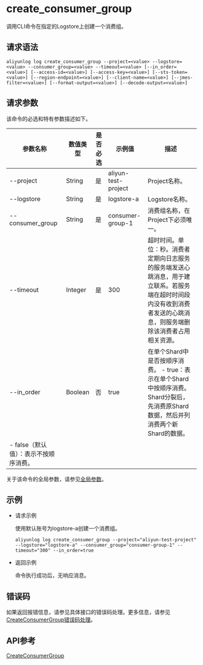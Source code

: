 # create\_consumer\_group

调用CLI命令在指定的Logstore上创建一个消费组。

## 请求语法

```
aliyunlog log create_consumer_group --project=<value> --logstore=<value> --consumer_group=<value> --timeout=<value> [--in_order=<value>] [--access-id=<value>] [--access-key=<value>] [--sts-token=<value>] [--region-endpoint=<value>] [--client-name=<value>] [--jmes-filter=<value>] [--format-output=<value>] [--decode-output=<value>]
```

## 请求参数

该命令的必选和特有参数描述如下。

|参数名称|数值类型|是否必选|示例值|描述|
|----|----|----|---|--|
|--project|String|是|aliyun-test-project|Project名称。|
|--logstore|String|是|logstore-a|Logstore名称。|
|--consumer\_group|String|是|consumer-group-1|消费组名称，在Project下必须唯一。|
|--timeout|Integer|是|300|超时时间。单位：秒。消费者定期向日志服务的服务端发送心跳消息，用于建立联系。若服务端在超时时间段内没有收到消费者发送的心跳消息，则服务端删除该消费者占用相关资源。 |
|--in\_order|Boolean|否|true|在单个Shard中是否按顺序消费。 -   true：表示在单个Shard中按顺序消费。Shard分裂后，先消费原Shard数据，然后并列消费两个新Shard的数据。
-   false（默认值）：表示不按顺序消费。 |

关于该命令的全局参数，请参见[全局参数](/cn.zh-CN/开发指南/CLI参考/全局参数.md)。

## 示例

-   请求示例

    使用默认账号为logstore-a创建一个消费组。

    ```
    aliyunlog log create_consumer_group --project="aliyun-test-project" --logstore="logstore-a" --consumer_group="consumer-group-1" --timeout="300" --in_order=true
    ```

-   返回示例

    命令执行成功后，无响应消息。


## 错误码

如果返回报错信息，请参见具体接口的错误码处理。更多信息，请参见[CreateConsumerGroup错误码处理](/cn.zh-CN/开发指南/API参考/消费组接口/CreateConsumerGroup.md)。

## API参考

[CreateConsumerGroup](/cn.zh-CN/开发指南/API参考/消费组接口/CreateConsumerGroup.md)

